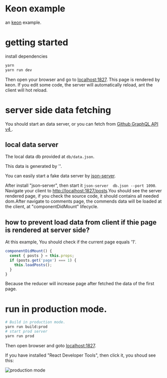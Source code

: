 # Keon example
an [keon](https://github.com/abramstyle/keon) example.

# getting started

install dependencies

```bash
yarn
yarn run dev
```
Then open your browser and go to [localhost:1827](http://localhost:1827). This page is rendered by keon. If you edit some code, the server will automatically reload, ant the client will hot reload.

# server side data fetching
You should start an data server, or you can fetch from [Github GraphQL API v4 ](https://developer.github.com/).

## local data server
The local data db provided at `db/data.json`.

This data is generated by ''.

You can easily start a fake data server by [json-server](https://github.com/typicode/json-server).

After install "json-server", then start it `json-server  db.json --port 1090`. Navigate your client to [http://localhost:1827/posts](http://localhost:1827/posts).You should see the server rendered page, if you check the source code, it should contains all needed dom.After navigate to comments page, the commends data will be loaded at the client, at "componentDidMount" lifecycle.

## how to prevent load data from client if thie page is rendered at server side?
At this example, You should check if the current page equals '1'.

```js
componentDidMount() {
  const { posts } = this.props;
  if (posts.get('page') === 1) {
    this.loadPosts();
  }
}
```

Because the reducer will increase page after fetched the data of the first page.

# run in production mode.

```bash
# Build in production mode.
yarn run build:prod
# start prod server
yarn run prod
```

Then open browser and goto [localhost:1827](http://localhost:1827).

If you have installed "React Developer Tools", then click it, you shoud see this:

![production mode](https://d.pr/i/uYfmTy+)
